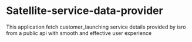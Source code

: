 # Satellite-service-data-provider
This application fetch customer_launching service details provided by isro from a public api with smooth and effective user experience
